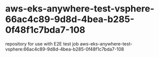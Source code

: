 # aws-eks-anywhere-test-vsphere-66ac4c89-9d8d-4bea-b285-0f48f1c7bda7-108
repository for use with E2E test job aws-eks-anywhere-test-vsphere:66ac4c89-9d8d-4bea-b285-0f48f1c7bda7-108
